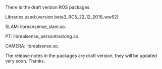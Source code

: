 There is the draft version ROS packages.

Libraries used:(version beta3_RC5_22_12_2016_ww52)

   SLAM: libreansense_slam.so. 

   PT: librealsense_persontracking.so. 

   CAMERA: librealsense.so. 

The release notes in the packages are draft version, they will be updated very soon. Thanks.
 

